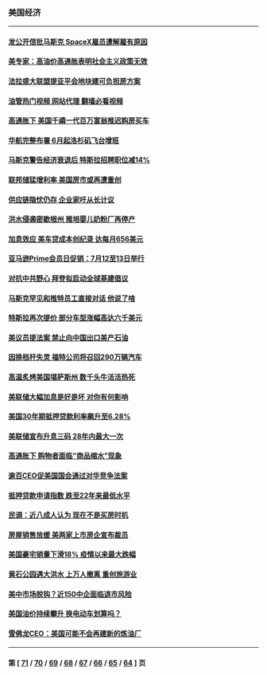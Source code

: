 ### 美国经济
---
#### [发公开信批马斯克 SpaceX雇员遭解雇有原因](../../pages/ncid1078158/n13761832.md?06180445) 
#### [美专家：高油价高通胀表明社会主义政策无效](../../pages/ncid1078158/n13761170.md?06180445) 
#### [法拉盛大联盟提亚平会地块建可负担房方案](../../pages/ncid1078158/n13761455.md?06180445) 
#### [油管热门视频 网站代理 翻墙必看视频](http://209.222.30.114:81/youtube.html?06180445)
#### [高通胀下 美国千禧一代百万富翁推迟购房买车](../../pages/ncid1078158/n13761340.md?06180445) 
#### [华航完整布署 6月起洛杉矶飞台增班](../../pages/ncid1078158/n13761326.md?06180445) 
#### [马斯克警告经济衰退后 特斯拉招聘职位减14%](../../pages/ncid1078158/n13761203.md?06180445) 
#### [联邦储猛增利率 美国房市或再遭重创](../../pages/ncid1078158/n13761283.md?06180445) 
#### [供应链隐忧仍存 企业家吁从长计议](../../pages/ncid1078158/n13761269.md?06180445) 
#### [洪水侵袭密歇根州 雅培婴儿奶粉厂再停产](../../pages/ncid1078158/n13761123.md?06180445) 
#### [加息效应 美车贷成本创纪录 达每月656美元](../../pages/ncid1078158/n13761198.md?06180445) 
#### [亚马逊Prime会员日促销：7月12至13日举行](../../pages/ncid1078158/n13761074.md?06180445) 
#### [对抗中共野心 拜登拟启动全球基建倡议](../../pages/ncid1078158/n13761108.md?06180445) 
#### [马斯克罕见和推特员工直接对话 他说了啥](../../pages/ncid1078158/n13761099.md?06180445) 
#### [特斯拉再次提价 部分车型涨幅高达六千美元](../../pages/ncid1078158/n13761066.md?06180445) 
#### [美议员提法案 禁止向中国出口美产石油](../../pages/ncid1078158/n13760641.md?06180445) 
#### [因换档杆失灵 福特公司将召回290万辆汽车](../../pages/ncid1078158/n13760395.md?06180445) 
#### [高温炙烤美国堪萨斯州 数千头牛活活热死](../../pages/ncid1078158/n13760449.md?06180445) 
#### [美联储大幅加息是好是坏 对你有何影响](../../pages/ncid1078158/n13760393.md?06180445) 
#### [美国30年期抵押贷款利率飙升至6.28%](../../pages/ncid1078158/n13760443.md?06180445) 
#### [美联储宣布升息三码 28年内最大一次](../../pages/ncid1078158/n13760351.md?06180445) 
#### [高通胀下 购物者面临“商品缩水”现象](../../pages/ncid1078158/n13759815.md?06180445) 
#### [逾百CEO促美国国会通过对华竞争法案](../../pages/ncid1078158/n13760158.md?06180445) 
#### [抵押贷款申请指数 跌至22年来最低水平](../../pages/ncid1078158/n13760003.md?06180445) 
#### [民调：近八成人认为 现在不是买房时机](../../pages/ncid1078158/n13759972.md?06180445) 
#### [房屋销售放缓 美两家上市房企宣布裁员](../../pages/ncid1078158/n13759740.md?06180445) 
#### [美国豪宅销量下滑18% 疫情以来最大跌幅](../../pages/ncid1078158/n13759848.md?06180445) 
#### [黄石公园遇大洪水 上万人撤离 重创旅游业](../../pages/ncid1078158/n13759794.md?06180445) 
#### [美中市场脱钩？近150中企面临退市风险](../../pages/ncid1078158/n13759737.md?06180445) 
#### [美国油价持续攀升 换电动车划算吗？](../../pages/ncid1078158/n13759630.md?06180445) 
#### [雪佛龙CEO：美国可能不会再建新的炼油厂](../../pages/ncid1078158/n13759710.md?06180445) 

---
#### 第 [ [71](./71.md?06180445) / [70](./70.md?06180445) / [69](./69.md?06180445) / [68](./68.md?06180445) / [67](./67.md?06180445) / [66](./66.md?06180445) / [65](./65.md?06180445) / [64](./64.md?06180445) ] 页
